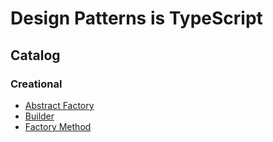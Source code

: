 # Design Patterns is TypeScript

## Catalog

### Creational

- [Abstract Factory](./src/AbstractFactory/README.md)
- [Builder](./src/Builder/README.md)
- [Factory Method](./src/FactoryMethod/README.md)
